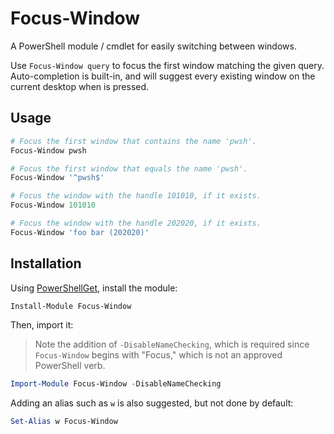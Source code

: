 Focus-Window
============

A PowerShell module / cmdlet for easily switching between windows.

Use `Focus-Window query` to focus the first window matching the given query.  
Auto-completion is built-in, and will suggest every existing window on the
current desktop when <Tab> is pressed.

## Usage

```powershell
# Focus the first window that contains the name 'pwsh'.
Focus-Window pwsh

# Focus the first window that equals the name 'pwsh'.
Focus-Window '^pwsh$'

# Focus the window with the handle 101010, if it exists.
Focus-Window 101010

# Focus the window with the handle 202020, if it exists.
Focus-Window 'foo bar (202020)'
```

## Installation

Using [PowerShellGet](https://github.com/PowerShell/PowerShellGet), install the module:

```powershell
Install-Module Focus-Window
```

Then, import it:

> Note the addition of `-DisableNameChecking`, which is required since `Focus-Window`
> begins with "Focus," which is not an approved PowerShell verb.

```powershell
Import-Module Focus-Window -DisableNameChecking
```

Adding an alias such as `w` is also suggested, but not done by default:

```powershell
Set-Alias w Focus-Window
```
